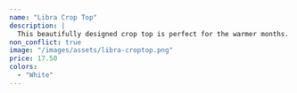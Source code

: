 ```yaml
---
name: "Libra Crop Top"
description: |
  This beautifully designed crop top is perfect for the warmer months.
non_conflict: true
image: "/images/assets/libra-croptop.png"
price: 17.50
colors:
  - "White"
---
```

